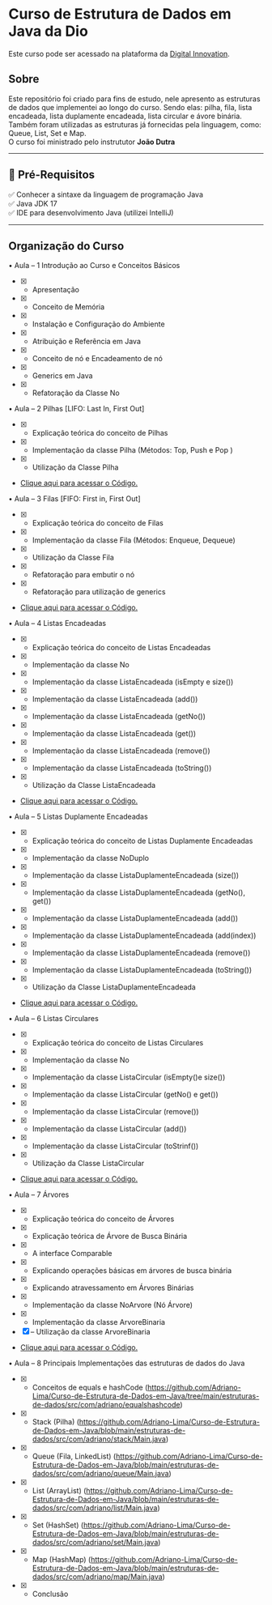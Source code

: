# Curso de Estrutura de Dados em Java da Dio
Este curso pode ser acessado na plataforma da [Digital Innovation](https://www.dio.me/).

## Sobre 

Este repositório foi criado para fins de estudo, nele apresento as estruturas de dados que implementei ao longo do curso. Sendo elas: pilha, fila, lista encadeada, lista duplamente encadeada, lista circular e ávore binária. Também foram utilizadas as estruturas já fornecidas pela linguagem, como: Queue, List, Set e Map.
<br>
O curso foi ministrado pelo instrututor <b>João Dutra</b>

---

## 🛑 Pré-Requisitos
<p>
✅ Conhecer a sintaxe da linguagem de programação Java<br>
✅ Java JDK 17<br>
✅ IDE para desenvolvimento Java (utilizei IntelliJ)<br>
</p>

---

## Organização do Curso

• Aula – 1 Introdução ao Curso e Conceitos Básicos

- [x] - Apresentação
- [x] - Conceito de Memória
- [x] - Instalação e Configuração do Ambiente
- [x] - Atribuição e Referência em Java
- [x] - Conceito de nó e Encadeamento de nó
- [x] - Generics em Java
- [x] - Refatoração da Classe No

• Aula – 2 Pilhas [LIFO: Last In, First Out]

- [x] - Explicação teórica do conceito de Pilhas
- [x] - Implementação da classe Pilha (Métodos: Top, Push e Pop )
- [x] - Utilização da Classe Pilha

- [Clique aqui para acessar o Código.](https://github.com/Adriano-Lima/Curso-de-Estrutura-de-Dados-em-Java/tree/main/estruturas-de-dados/src/com/adriano/pilha)

• Aula – 3 Filas [FIFO: First in, First Out]

- [x] - Explicação teórica do conceito de Filas
- [x] - Implementação da classe Fila (Métodos: Enqueue, Dequeue)
- [x] - Utilização da Classe Fila
- [x] - Refatoração para embutir o nó
- [x] - Refatoração para utilização de generics

- [Clique aqui para acessar o Código.](https://github.com/Adriano-Lima/Curso-de-Estrutura-de-Dados-em-Java/tree/main/estruturas-de-dados/src/com/adriano/fila)

• Aula – 4 Listas Encadeadas

- [x] - Explicação teórica do conceito de Listas Encadeadas
- [x] - Implementação da classe No
- [x] - Implementação da classe ListaEncadeada (isEmpty e size())
- [x] - Implementação da classe ListaEncadeada (add())
- [x] - Implementação da classe ListaEncadeada (getNo())
- [x] - Implementação da classe ListaEncadeada (get())
- [x] - Implementação da classe ListaEncadeada (remove())
- [x] - Implementação da classe ListaEncadeada (toString())
- [x] - Utilização da Classe ListaEncadeada

- [Clique aqui para acessar o Código.](https://github.com/Adriano-Lima/Curso-de-Estrutura-de-Dados-em-Java/tree/main/estruturas-de-dados/src/com/adriano/lista/encadeada)

• Aula – 5 Listas Duplamente Encadeadas

- [x] - Explicação teórica do conceito de Listas Duplamente Encadeadas
- [x] - Implementação da classe NoDuplo
- [x] - Implementação da classe ListaDuplamenteEncadeada (size())
- [x] - Implementação da classe ListaDuplamenteEncadeada (getNo(), get())
- [x] - Implementação da classe ListaDuplamenteEncadeada (add())
- [x] - Implementação da classe ListaDuplamenteEncadeada (add(index))
- [x] - Implementação da classe ListaDuplamenteEncadeada (remove())
- [x] - Implementação da classe ListaDuplamenteEncadeada (toString())
- [x] - Utilização da Classe ListaDuplamenteEncadeada

- [Clique aqui para acessar o Código.](https://github.com/Adriano-Lima/Curso-de-Estrutura-de-Dados-em-Java/tree/main/estruturas-de-dados/src/com/adriano/listaduplamenteencadeada)

• Aula – 6 Listas Circulares

- [x] - Explicação teórica do conceito de Listas Circulares
- [x] - Implementação da classe No
- [x] - Implementação da classe ListaCircular (isEmpty()e size())
- [x] - Implementação da classe ListaCircular (getNo() e get())
- [x] - Implementação da classe ListaCircular (remove())
- [x] - Implementação da classe ListaCircular (add())
- [x] - Implementação da classe ListaCircular (toStrinf())
- [x] - Utilização da Classe ListaCircular

- [Clique aqui para acessar o Código.](https://github.com/Adriano-Lima/Curso-de-Estrutura-de-Dados-em-Java/tree/main/estruturas-de-dados/src/com/adriano/listacircular)

• Aula – 7 Árvores

- [x] - Explicação teórica do conceito de Árvores
- [x] - Explicação teórica de Árvore de Busca Binária
- [x] - A interface Comparable
- [x] - Explicando operações básicas em árvores de busca binária
- [x] - Explicando atravessamento em Árvores Binárias
- [x] - Implementação da classe NoArvore (Nó Árvore)
- [x] - Implementação da classe ArvoreBinaria
- [x] – Utilização da classe ArvoreBinaria

- [Clique aqui para acessar o Código.](https://github.com/Adriano-Lima/Curso-de-Estrutura-de-Dados-em-Java/tree/main/estruturas-de-dados/src/com/adriano/arvorebinaria)

• Aula – 8 Principais Implementações das estruturas de dados do Java

- [x] - Conceitos de equals e hashCode 
(https://github.com/Adriano-Lima/Curso-de-Estrutura-de-Dados-em-Java/tree/main/estruturas-de-dados/src/com/adriano/equalshashcode)
- [x] - Stack (Pilha) 
(https://github.com/Adriano-Lima/Curso-de-Estrutura-de-Dados-em-Java/blob/main/estruturas-de-dados/src/com/adriano/stack/Main.java)
- [x] - Queue (Fila, LinkedList) 
(https://github.com/Adriano-Lima/Curso-de-Estrutura-de-Dados-em-Java/blob/main/estruturas-de-dados/src/com/adriano/queue/Main.java)
- [x] - List (ArrayList)
(https://github.com/Adriano-Lima/Curso-de-Estrutura-de-Dados-em-Java/blob/main/estruturas-de-dados/src/com/adriano/list/Main.java)
- [x] - Set (HashSet) 
(https://github.com/Adriano-Lima/Curso-de-Estrutura-de-Dados-em-Java/blob/main/estruturas-de-dados/src/com/adriano/set/Main.java)
- [x] - Map (HashMap)
(https://github.com/Adriano-Lima/Curso-de-Estrutura-de-Dados-em-Java/blob/main/estruturas-de-dados/src/com/adriano/map/Main.java)
- [x] - Conclusão